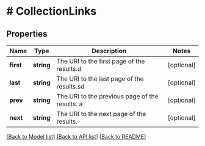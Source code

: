 # # CollectionLinks

## Properties

Name | Type | Description | Notes
------------ | ------------- | ------------- | -------------
**first** | **string** | The URI to the first page of the results.d | [optional]
**last** | **string** | The URI to the last page of the results.sd | [optional]
**prev** | **string** | The URI to the previous page of the results. a | [optional]
**next** | **string** | The URI to the next page of the results. | [optional]

[[Back to Model list]](../../README.md#models) [[Back to API list]](../../README.md#endpoints) [[Back to README]](../../README.md)
